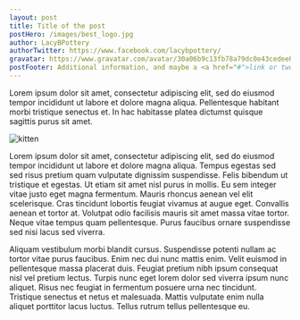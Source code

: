 ```yaml
---
layout: post
title: Title of the post
postHero: /images/best_logo.jpg
author: LacyBPottery
authorTwitter: https://www.facebook.com/lacybpottery/
gravatar: https://www.gravatar.com/avatar/30a06b9c13fb78a79dc0e43cedee0dbf?s=80
postFooter: Additional information, and maybe a <a href="#">link or two</a>
---
```


Lorem ipsum dolor sit amet, consectetur adipiscing elit, sed do eiusmod tempor incididunt ut labore et dolore magna aliqua. Pellentesque habitant morbi tristique senectus et. In hac habitasse platea dictumst quisque sagittis purus sit amet.

<img class="pull-left" src="http://placekitten.com/g/400/200"
     alt="kitten">

Lorem ipsum dolor sit amet, consectetur adipiscing elit, sed do eiusmod tempor incididunt ut labore et dolore magna aliqua. Tempus egestas sed sed risus pretium quam vulputate dignissim suspendisse. Felis bibendum ut tristique et egestas. Ut etiam sit amet nisl purus in mollis. Eu sem integer vitae justo eget magna fermentum. Mauris rhoncus aenean vel elit scelerisque. Cras tincidunt lobortis feugiat vivamus at augue eget. Convallis aenean et tortor at. Volutpat odio facilisis mauris sit amet massa vitae tortor. Neque vitae tempus quam pellentesque. Purus faucibus ornare suspendisse sed nisi lacus sed viverra.

Aliquam vestibulum morbi blandit cursus. Suspendisse potenti nullam ac tortor vitae purus faucibus. Enim nec dui nunc mattis enim. Velit euismod in pellentesque massa placerat duis. Feugiat pretium nibh ipsum consequat nisl vel pretium lectus. Turpis nunc eget lorem dolor sed viverra ipsum nunc aliquet. Risus nec feugiat in fermentum posuere urna nec tincidunt. Tristique senectus et netus et malesuada. Mattis vulputate enim nulla aliquet porttitor lacus luctus. Tellus rutrum tellus pellentesque eu.
